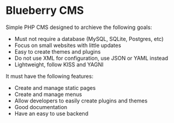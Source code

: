 # Blueberry CMS
Simple PHP CMS designed to archieve the following goals:
 * Must not require a database (MySQL, SQLite, Postgres, etc)
 * Focus on small websites with little updates
 * Easy to create themes and plugins
 * Do not use XML for configuration, use JSON or YAML instead
 * Lightweight, follow KISS and YAGNI

It must have the following features:
 * Create and manage static pages
 * Create and manage menus
 * Allow developers to easily create plugins and themes
 * Good documentation
 * Have an easy to use backend
